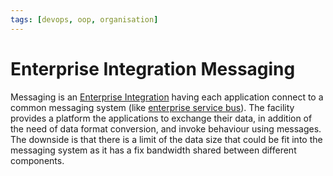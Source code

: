 ```yaml
---
tags: [devops, oop, organisation]
---
```


# Enterprise Integration Messaging

Messaging is an [Enterprise Integration](202305011106.md) having each
application connect to a common messaging system (like [enterprise service bus](202304301212.md)).
The facility provides a platform the applications to exchange their data, in
addition of the need of data format conversion, and invoke behaviour using
messages. The downside is that there is a limit of the data size that could be
fit into the messaging system as it has a fix bandwidth shared between different
components.
